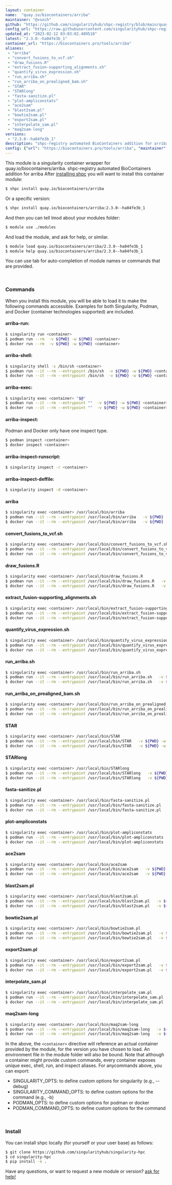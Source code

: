 ```yaml
---
layout: container
name:  "quay.io/biocontainers/arriba"
maintainer: "@vsoch"
github: "https://github.com/singularityhub/shpc-registry/blob/main/quay.io/biocontainers/arriba/container.yaml"
config_url: "https://raw.githubusercontent.com/singularityhub/shpc-registry/main/quay.io/biocontainers/arriba/container.yaml"
updated_at: "2023-02-12 03:03:02.489518"
latest: "2.3.0--ha04fe3b_1"
container_url: "https://biocontainers.pro/tools/arriba"
aliases:
 - "arriba"
 - "convert_fusions_to_vcf.sh"
 - "draw_fusions.R"
 - "extract_fusion-supporting_alignments.sh"
 - "quantify_virus_expression.sh"
 - "run_arriba.sh"
 - "run_arriba_on_prealigned_bam.sh"
 - "STAR"
 - "STARlong"
 - "fasta-sanitize.pl"
 - "plot-ampliconstats"
 - "ace2sam"
 - "blast2sam.pl"
 - "bowtie2sam.pl"
 - "export2sam.pl"
 - "interpolate_sam.pl"
 - "maq2sam-long"
versions:
 - "2.3.0--ha04fe3b_1"
description: "shpc-registry automated BioContainers addition for arriba"
config: {"url": "https://biocontainers.pro/tools/arriba", "maintainer": "@vsoch", "description": "shpc-registry automated BioContainers addition for arriba", "latest": {"2.3.0--ha04fe3b_1": "sha256:0b46650c649f24856861dcddb21c1d78fbefaef437ea3619c9304f59b1de1ae5"}, "tags": {"2.3.0--ha04fe3b_1": "sha256:0b46650c649f24856861dcddb21c1d78fbefaef437ea3619c9304f59b1de1ae5"}, "docker": "quay.io/biocontainers/arriba", "aliases": {"arriba": "/usr/local/bin/arriba", "convert_fusions_to_vcf.sh": "/usr/local/bin/convert_fusions_to_vcf.sh", "draw_fusions.R": "/usr/local/bin/draw_fusions.R", "extract_fusion-supporting_alignments.sh": "/usr/local/bin/extract_fusion-supporting_alignments.sh", "quantify_virus_expression.sh": "/usr/local/bin/quantify_virus_expression.sh", "run_arriba.sh": "/usr/local/bin/run_arriba.sh", "run_arriba_on_prealigned_bam.sh": "/usr/local/bin/run_arriba_on_prealigned_bam.sh", "STAR": "/usr/local/bin/STAR", "STARlong": "/usr/local/bin/STARlong", "fasta-sanitize.pl": "/usr/local/bin/fasta-sanitize.pl", "plot-ampliconstats": "/usr/local/bin/plot-ampliconstats", "ace2sam": "/usr/local/bin/ace2sam", "blast2sam.pl": "/usr/local/bin/blast2sam.pl", "bowtie2sam.pl": "/usr/local/bin/bowtie2sam.pl", "export2sam.pl": "/usr/local/bin/export2sam.pl", "interpolate_sam.pl": "/usr/local/bin/interpolate_sam.pl", "maq2sam-long": "/usr/local/bin/maq2sam-long"}}
---
```


This module is a singularity container wrapper for quay.io/biocontainers/arriba.
shpc-registry automated BioContainers addition for arriba
After [installing shpc](#install) you will want to install this container module:


```bash
$ shpc install quay.io/biocontainers/arriba
```

Or a specific version:

```bash
$ shpc install quay.io/biocontainers/arriba:2.3.0--ha04fe3b_1
```

And then you can tell lmod about your modules folder:

```bash
$ module use ./modules
```

And load the module, and ask for help, or similar.

```bash
$ module load quay.io/biocontainers/arriba/2.3.0--ha04fe3b_1
$ module help quay.io/biocontainers/arriba/2.3.0--ha04fe3b_1
```

You can use tab for auto-completion of module names or commands that are provided.

<br>

### Commands

When you install this module, you will be able to load it to make the following commands accessible.
Examples for both Singularity, Podman, and Docker (container technologies supported) are included.

#### arriba-run:

```bash
$ singularity run <container>
$ podman run --rm  -v ${PWD} -w ${PWD} <container>
$ docker run --rm  -v ${PWD} -w ${PWD} <container>
```

#### arriba-shell:

```bash
$ singularity shell -s /bin/sh <container>
$ podman run --it --rm --entrypoint /bin/sh  -v ${PWD} -w ${PWD} <container>
$ docker run --it --rm --entrypoint /bin/sh  -v ${PWD} -w ${PWD} <container>
```

#### arriba-exec:

```bash
$ singularity exec <container> "$@"
$ podman run --it --rm --entrypoint ""  -v ${PWD} -w ${PWD} <container> "$@"
$ docker run --it --rm --entrypoint ""  -v ${PWD} -w ${PWD} <container> "$@"
```

#### arriba-inspect:

Podman and Docker only have one inspect type.

```bash
$ podman inspect <container>
$ docker inspect <container>
```

#### arriba-inspect-runscript:

```bash
$ singularity inspect -r <container>
```

#### arriba-inspect-deffile:

```bash
$ singularity inspect -d <container>
```


#### arriba

```bash
$ singularity exec <container> /usr/local/bin/arriba
$ podman run --it --rm --entrypoint /usr/local/bin/arriba   -v ${PWD} -w ${PWD} <container> -c " $@"
$ docker run --it --rm --entrypoint /usr/local/bin/arriba   -v ${PWD} -w ${PWD} <container> -c " $@"
```


#### convert_fusions_to_vcf.sh

```bash
$ singularity exec <container> /usr/local/bin/convert_fusions_to_vcf.sh
$ podman run --it --rm --entrypoint /usr/local/bin/convert_fusions_to_vcf.sh   -v ${PWD} -w ${PWD} <container> -c " $@"
$ docker run --it --rm --entrypoint /usr/local/bin/convert_fusions_to_vcf.sh   -v ${PWD} -w ${PWD} <container> -c " $@"
```


#### draw_fusions.R

```bash
$ singularity exec <container> /usr/local/bin/draw_fusions.R
$ podman run --it --rm --entrypoint /usr/local/bin/draw_fusions.R   -v ${PWD} -w ${PWD} <container> -c " $@"
$ docker run --it --rm --entrypoint /usr/local/bin/draw_fusions.R   -v ${PWD} -w ${PWD} <container> -c " $@"
```


#### extract_fusion-supporting_alignments.sh

```bash
$ singularity exec <container> /usr/local/bin/extract_fusion-supporting_alignments.sh
$ podman run --it --rm --entrypoint /usr/local/bin/extract_fusion-supporting_alignments.sh   -v ${PWD} -w ${PWD} <container> -c " $@"
$ docker run --it --rm --entrypoint /usr/local/bin/extract_fusion-supporting_alignments.sh   -v ${PWD} -w ${PWD} <container> -c " $@"
```


#### quantify_virus_expression.sh

```bash
$ singularity exec <container> /usr/local/bin/quantify_virus_expression.sh
$ podman run --it --rm --entrypoint /usr/local/bin/quantify_virus_expression.sh   -v ${PWD} -w ${PWD} <container> -c " $@"
$ docker run --it --rm --entrypoint /usr/local/bin/quantify_virus_expression.sh   -v ${PWD} -w ${PWD} <container> -c " $@"
```


#### run_arriba.sh

```bash
$ singularity exec <container> /usr/local/bin/run_arriba.sh
$ podman run --it --rm --entrypoint /usr/local/bin/run_arriba.sh   -v ${PWD} -w ${PWD} <container> -c " $@"
$ docker run --it --rm --entrypoint /usr/local/bin/run_arriba.sh   -v ${PWD} -w ${PWD} <container> -c " $@"
```


#### run_arriba_on_prealigned_bam.sh

```bash
$ singularity exec <container> /usr/local/bin/run_arriba_on_prealigned_bam.sh
$ podman run --it --rm --entrypoint /usr/local/bin/run_arriba_on_prealigned_bam.sh   -v ${PWD} -w ${PWD} <container> -c " $@"
$ docker run --it --rm --entrypoint /usr/local/bin/run_arriba_on_prealigned_bam.sh   -v ${PWD} -w ${PWD} <container> -c " $@"
```


#### STAR

```bash
$ singularity exec <container> /usr/local/bin/STAR
$ podman run --it --rm --entrypoint /usr/local/bin/STAR   -v ${PWD} -w ${PWD} <container> -c " $@"
$ docker run --it --rm --entrypoint /usr/local/bin/STAR   -v ${PWD} -w ${PWD} <container> -c " $@"
```


#### STARlong

```bash
$ singularity exec <container> /usr/local/bin/STARlong
$ podman run --it --rm --entrypoint /usr/local/bin/STARlong   -v ${PWD} -w ${PWD} <container> -c " $@"
$ docker run --it --rm --entrypoint /usr/local/bin/STARlong   -v ${PWD} -w ${PWD} <container> -c " $@"
```


#### fasta-sanitize.pl

```bash
$ singularity exec <container> /usr/local/bin/fasta-sanitize.pl
$ podman run --it --rm --entrypoint /usr/local/bin/fasta-sanitize.pl   -v ${PWD} -w ${PWD} <container> -c " $@"
$ docker run --it --rm --entrypoint /usr/local/bin/fasta-sanitize.pl   -v ${PWD} -w ${PWD} <container> -c " $@"
```


#### plot-ampliconstats

```bash
$ singularity exec <container> /usr/local/bin/plot-ampliconstats
$ podman run --it --rm --entrypoint /usr/local/bin/plot-ampliconstats   -v ${PWD} -w ${PWD} <container> -c " $@"
$ docker run --it --rm --entrypoint /usr/local/bin/plot-ampliconstats   -v ${PWD} -w ${PWD} <container> -c " $@"
```


#### ace2sam

```bash
$ singularity exec <container> /usr/local/bin/ace2sam
$ podman run --it --rm --entrypoint /usr/local/bin/ace2sam   -v ${PWD} -w ${PWD} <container> -c " $@"
$ docker run --it --rm --entrypoint /usr/local/bin/ace2sam   -v ${PWD} -w ${PWD} <container> -c " $@"
```


#### blast2sam.pl

```bash
$ singularity exec <container> /usr/local/bin/blast2sam.pl
$ podman run --it --rm --entrypoint /usr/local/bin/blast2sam.pl   -v ${PWD} -w ${PWD} <container> -c " $@"
$ docker run --it --rm --entrypoint /usr/local/bin/blast2sam.pl   -v ${PWD} -w ${PWD} <container> -c " $@"
```


#### bowtie2sam.pl

```bash
$ singularity exec <container> /usr/local/bin/bowtie2sam.pl
$ podman run --it --rm --entrypoint /usr/local/bin/bowtie2sam.pl   -v ${PWD} -w ${PWD} <container> -c " $@"
$ docker run --it --rm --entrypoint /usr/local/bin/bowtie2sam.pl   -v ${PWD} -w ${PWD} <container> -c " $@"
```


#### export2sam.pl

```bash
$ singularity exec <container> /usr/local/bin/export2sam.pl
$ podman run --it --rm --entrypoint /usr/local/bin/export2sam.pl   -v ${PWD} -w ${PWD} <container> -c " $@"
$ docker run --it --rm --entrypoint /usr/local/bin/export2sam.pl   -v ${PWD} -w ${PWD} <container> -c " $@"
```


#### interpolate_sam.pl

```bash
$ singularity exec <container> /usr/local/bin/interpolate_sam.pl
$ podman run --it --rm --entrypoint /usr/local/bin/interpolate_sam.pl   -v ${PWD} -w ${PWD} <container> -c " $@"
$ docker run --it --rm --entrypoint /usr/local/bin/interpolate_sam.pl   -v ${PWD} -w ${PWD} <container> -c " $@"
```


#### maq2sam-long

```bash
$ singularity exec <container> /usr/local/bin/maq2sam-long
$ podman run --it --rm --entrypoint /usr/local/bin/maq2sam-long   -v ${PWD} -w ${PWD} <container> -c " $@"
$ docker run --it --rm --entrypoint /usr/local/bin/maq2sam-long   -v ${PWD} -w ${PWD} <container> -c " $@"
```



In the above, the `<container>` directive will reference an actual container provided
by the module, for the version you have chosen to load. An environment file in the
module folder will also be bound. Note that although a container
might provide custom commands, every container exposes unique exec, shell, run, and
inspect aliases. For anycommands above, you can export:

 - SINGULARITY_OPTS: to define custom options for singularity (e.g., --debug)
 - SINGULARITY_COMMAND_OPTS: to define custom options for the command (e.g., -b)
 - PODMAN_OPTS: to define custom options for podman or docker
 - PODMAN_COMMAND_OPTS: to define custom options for the command

<br>

### Install

You can install shpc locally (for yourself or your user base) as follows:

```bash
$ git clone https://github.com/singularityhub/singularity-hpc
$ cd singularity-hpc
$ pip install -e .
```

Have any questions, or want to request a new module or version? [ask for help!](https://github.com/singularityhub/singularity-hpc/issues)